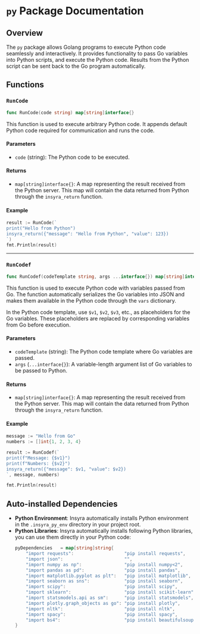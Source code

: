 # `py` Package Documentation

## Overview

The `py` package allows Golang programs to execute Python code seamlessly and interactively. It provides functionality to pass Go variables into Python scripts, and execute the Python code. Results from the Python script can be sent back to the Go program automatically.

## Functions

### `RunCode`

```go
func RunCode(code string) map[string]interface{}
```

This function is used to execute arbitrary Python code. It appends default Python code required for communication and runs the code.

#### Parameters

- `code` (string): The Python code to be executed.

#### Returns

- `map[string]interface{}`: A map representing the result received from the Python server. This map will contain the data returned from Python through the `insyra_return` function.

#### Example

```go
result := RunCode(`
print("Hello from Python")
insyra_return({"message": "Hello from Python", "value": 123})
`)
fmt.Println(result)
```

---

### `RunCodef`

```go
func RunCodef(codeTemplate string, args ...interface{}) map[string]interface{}
```

This function is used to execute Python code with variables passed from Go. The function automatically serializes the Go variables into JSON and makes them available in the Python code through the `vars` dictionary.

In the Python code template, use `$v1`, `$v2`, `$v3`, etc., as placeholders for the Go variables. These placeholders are replaced by corresponding variables from Go before execution.

#### Parameters

- `codeTemplate` (string): The Python code template where Go variables are passed.
- `args` (`...interface{}`): A variable-length argument list of Go variables to be passed to Python.

#### Returns

- `map[string]interface{}`: A map representing the result received from the Python server. This map will contain the data returned from Python through the `insyra_return` function.

#### Example

```go
message := "Hello from Go"
numbers := []int{1, 2, 3, 4}

result := RunCodef(`
print(f"Message: {$v1}")
print(f"Numbers: {$v2}")
insyra_return({"message": $v1, "value": $v2})
`, message, numbers)

fmt.Println(result)
```

## Auto-installed Dependencies

- **Python Environment**: Insyra automatically installs Python environment in the `.insyra_py_env` directory in your project root.
- **Python Libraries**: Insyra automatically installs following Python libraries, you can use them directly in your Python code:
	``` go
	pyDependencies   = map[string]string{
		"import requests":                   "pip install requests",       // HTTP requests
		"import json":                       "",                           // JSON data processing (built-in module)
		"import numpy as np":                "pip install numpy<2",        // Numerical operations
		"import pandas as pd":               "pip install pandas",         // Data analysis and processing
		"import matplotlib.pyplot as plt":   "pip install matplotlib",     // Data visualization
		"import seaborn as sns":             "pip install seaborn",        // Data visualization
		"import scipy":                      "pip install scipy",          // Scientific computing
		"import sklearn":                    "pip install scikit-learn",   // Machine learning
		"import statsmodels.api as sm":      "pip install statsmodels",    // Statistical modeling
		"import plotly.graph_objects as go": "pip install plotly",         // Interactive data visualization
		"import nltk":                       "pip install nltk",           // Natural language processing
		"import spacy":                      "pip install spacy",          // Efficient natural language processing
		"import bs4":                        "pip install beautifulsoup4", // Web scraping
	}
	```
